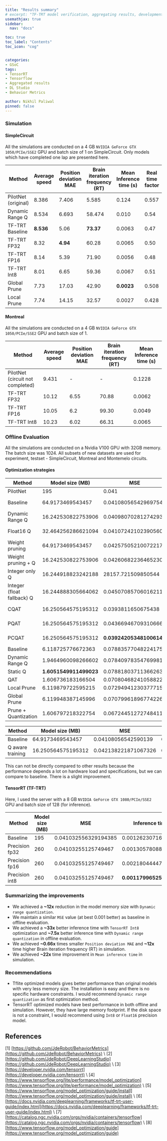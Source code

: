 ```yaml
---
title: "Results summary"
# excerpt: "TF-TRT model verification, aggregating results, development tips"
usemathjax: true
sidebar:
  nav: "docs"

toc: true
toc_label: "Contents"
toc_icon: "cog"


categories:
- GSoC
tags:
- TensorRT
- Tensorflow
- Aggregated results
- DL Studio
- Behavior Metrics

author: Nikhil Paliwal
pinned: false
---
```




<!-- ## TensorFlow framework -->

### Simulation

#### SimpleCircuit
All the simulations are conducted on a 4 GB `NVIDIA GeForce GTX 1050/PCIe/SSE2` GPU and batch size of 1 on SimpleCircuit. Only models which have completed one lap are presented here.

Method  | Average speed | Position deviation MAE | Brain iteration frequency (RT) | Mean Inference time (s) | Real time factor | Framework
--- | --- | --- | --- | --- | --- | ---
PilotNet (original) | 8.386 | 7.406 | 5.585 | 0.124 | 0.557 | TensorFlow
Dynamic Range Q | 8.534 | 6.693 | 58.474 | 0.010 | 0.54 | TensorFlow Lite
TF-TRT Baseline | **8.536** | 5.06 | **73.37** | 0.0063 | 0.47  | TensorFlow
TF-TRT FP32 | 8.32 | **4.94** | 60.28 | 0.0065 | 0.50 | TensorFlow
TF-TRT FP16 | 8.14 | 5.39 | 71.90 | 0.0056 | 0.48 | TensorFlow
TF-TRT Int8 | 8.01 | 6.65 | 59.36 | 0.0067 | 0.51  | TensorFlow
Global Prune | 7.73 | 17.03 | 42.90 | **0.0023** | 0.508 | PyTorch
Local Prune | 7.74 | 14.15 | 32.57 | 0.0027 | 0.428 | PyTorch  

#### Montreal
All the simulations are conducted on a 4 GB `NVIDIA GeForce GTX 1050/PCIe/SSE2` GPU and batch size of 1.

Method  | Average speed | Position deviation MAE | Brain iteration frequency (RT) | Mean Inference time (s)
--- | --- | --- | --- | --- 
PilotNet (circuit not completed) | 9.431 | - | - | 0.1228
TF-TRT FP32 | 10.12 | 6.55 | 70.88 | 0.0062 
TF-TRT FP16 | 10.05 | 6.2 | 99.30 | 0.0049 
TF-TRT Int8 | 10.23 | 6.02 | 66.31 | 0.0065  


### Offline Evaluation

All the simulations are conducted on a Nvidia V100 GPU with 32GB memory. The batch size was 1024. All subsets of new datasets are used for experiment, testset - SimpleCircuit, Montreal and Montemelo circuits. 

#### Optimization strategies

Method  | Model size (MB) | MSE  | Inference time (s) | Framework
--- | --- | --- | --- | ---
PilotNet | 195 | 0.041 | 0.0364 | TensorFlow
Baseline | 64.9173469543457 | 0.04108056542969754 | 0.007913553237915039 | TensorFlow Lite
Dynamic Range Q | 16.242530822753906 | 0.04098070281274293 | 0.004902467966079712 | TensorFlow Lite
Float16 Q | 32.464256286621094 | 0.041072421023905605 | 0.007940708875656129 | TensorFlow Lite
Weight pruning | 64.9173469543457 | 0.04257505210072217 | 0.0077278904914855956 | TensorFlow Lite
Weight pruning + Q | 16.242530822753906 | 0.042606822364652304 | 0.004810283422470093 | TensorFlow Lite
Integer only Q | 16.244918823242188 | 28157.721509850544 | 0.007908073902130127 | TensorFlow Lite
Integer (float fallback) Q | 16.244888305664062 | 0.04507085706016211 | 0.00781548523902893 | TensorFlow Lite
CQAT | 16.250564575195312 | 0.0393811650675438 | 0.007680371761322021 | TensorFlow Lite
PQAT | 16.250564575195312 | 0.043669467093106665 | 0.007949142932891846 | TensorFlow Lite
PCQAT | 16.250564575195312 | **0.039242053481006144** | 0.007946955680847167 | TensorFlow Lite
Baseline | 6.118725776672363 | 0.07883577048224175 | 0.002177743434906006 | PyTorch
Dynamic Range Q | 1.9464960098266602 | 0.07840978354769981 | 0.003166124105453491 | PyTorch 
Static Q | **1.6051549911499023** | 0.07881803711366263 | 0.0026564240455627442 | PyTorch
QAT | 1.606736183166504 | 0.07080468241058822 | 0.0027930240631103514 | PyTorch
Local Prune | 6.119879722595215 | 0.07294941230377715 | **0.0020925970077514647** | PyTorch
Global Prune | 6.119948387145996 | 0.07079961896774226 | 0.00215102481842041 | PyTorch
Prune + Quantization | 1.606797218322754 | 0.06724451272748411 | 0.002662529468536377 | PyTorch


Method | Model size (MB) | MSE | Inference time (s)
--- | --- | --- | ---
Baseline | 64.9173469543457 | 0.04108056542590139 | 0.01011916732788086
Q aware training | 16.250564575195312 | 0.042138221871067326 | 0.009550530910491944

This can not be directly compared to other results because the performance depends a lot on hardware load and specifications, but we can compare to baseline. There is a slight improvement.

#### TensorRT (TF-TRT)

Here, I used the server with a 8 GB `NVIDIA GeForce GTX 1080/PCIe/SSE2` GPU and batch size of 128 (for inference).

Method | Model size (MB) | MSE | Inference time (s)
--- | --- | --- | --- 
Baseline | 195 | 0.041032556329194385 | 0.0012623071670532227
Precision fp32 | 260 | 0.04103255125749467 | 0.0013057808876037597
Precision fp16 | 260 | 0.04103255125749467 | 0.0021804444789886475
Precision int8 | 260 | 0.04103255125749467 | **0.0011799652576446533**

### Summarizing the improvements
* We achieved a **~12x** reduction in the model memory size with `Dynamic range quantization`.
* We maintain a similar `MSE` value (at best 0.001 better) as baseline in offline evaluation.
* We achieved a **~33x** better inference time with `TensorRT Int8` optimization  and **~7.5x** better inference time with `Dynamic range quantization` in offline evaluation.
* We achieved **~0.66x** times smaller `Position deviation MAE` and **~12x** time higher Brain iteration frequency (RT) in simulation.
* We achieved **~22x** time improvement in `Mean inference time` in simulation.


### Recommendations
* Tflite optimized models gives better performance than original models with very less memory size. The installation is easy and there is no specific hardware constraints. I would recommend `Dynamic range quantization` as first optimization method.
* TensorRT optimized models have best performance in both offline and simulation. However, they have large memory footprint. If the disk space is not a constraint, I would recommend using `Int8` or `Float16` precision model.

<!-- 
## PyTorch Framework

### Offline evaluation -->


## References

[1] [https://github.com/JdeRobot/BehaviorMetrics](https://github.com/JdeRobot/BehaviorMetrics) \\
[2] [https://github.com/JdeRobot/DeepLearningStudio](https://github.com/JdeRobot/DeepLearningStudio) \\
[3] [https://developer.nvidia.com/tensorrt](https://developer.nvidia.com/tensorrt) \\
[4] [https://www.tensorflow.org/lite/performance/model_optimization](https://www.tensorflow.org/lite/performance/model_optimization) \\
[5] [https://www.tensorflow.org/model_optimization/guide/install](https://www.tensorflow.org/model_optimization/guide/install) \\
[6] [https://docs.nvidia.com/deeplearning/frameworks/tf-trt-user-guide/index.html](https://docs.nvidia.com/deeplearning/frameworks/tf-trt-user-guide/index.html) \\
[7] [https://catalog.ngc.nvidia.com/orgs/nvidia/containers/tensorflow](https://catalog.ngc.nvidia.com/orgs/nvidia/containers/tensorflow) \\
[8] [https://www.tensorflow.org/model_optimization/guide](https://www.tensorflow.org/model_optimization/guide)
